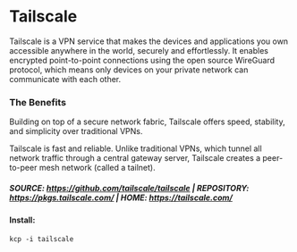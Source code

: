 # Tailscale

Tailscale is a VPN service that makes the devices and applications you own accessible anywhere in the world, securely and effortlessly. It enables encrypted point-to-point connections using the open source WireGuard protocol, which means only devices on your private network can communicate with each other.

### The Benefits 
Building on top of a secure network fabric, Tailscale offers speed, stability, and simplicity over traditional VPNs.

Tailscale is fast and reliable. Unlike traditional VPNs, which tunnel all network traffic through a central gateway server, Tailscale creates a peer-to-peer mesh network (called a tailnet).

##### SOURCE: https://github.com/tailscale/tailscale | REPOSITORY: https://pkgs.tailscale.com/ | HOME: https://tailscale.com/

#### Install:
```
kcp -i tailscale
```
